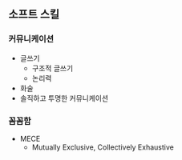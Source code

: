 ## 소프트 스킬

### 커뮤니케이션

- 글쓰기
	- 구조적 글쓰기
	- 논리력
- 화술
- 솔직하고 투명한 커뮤니케이션

### 꼼꼼함

- MECE
	- Mutually Exclusive, Collectively Exhaustive